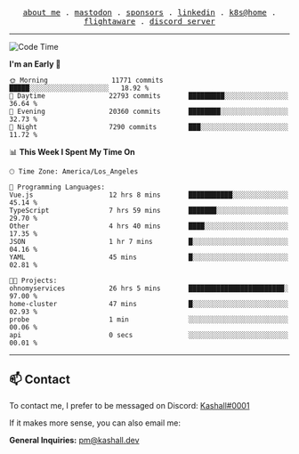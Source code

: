 <p align="center">
  <samp>
    <a href="https://jordanjones.org/">about me</a> .
    <a rel="me" href="https://mastodon.social/@kashall">mastodon</a> .
    <a href="https://github.com/sponsors/kashalls">sponsors</a> .
    <a href="https://linkedin.com/in/jordpjones">linkedin</a> .
    <a href="https://github.com/kashalls/home-cluster">k8s@home</a> .
    <a href="https://flightaware.com/adsb/stats/user/kashalls">flightaware</a> .
    <a href="https://discord.gg/V2WrCfqba9">discord server</a>
  </samp>
</p>

---

<!--START_SECTION:waka-->
![Code Time](http://img.shields.io/badge/Code%20Time-1%2C661%20hrs%205%20mins-blue)

**I'm an Early 🐤** 

```text
🌞 Morning                11771 commits       █████░░░░░░░░░░░░░░░░░░░░   18.92 % 
🌆 Daytime                22793 commits       █████████░░░░░░░░░░░░░░░░   36.64 % 
🌃 Evening                20360 commits       ████████░░░░░░░░░░░░░░░░░   32.73 % 
🌙 Night                  7290 commits        ███░░░░░░░░░░░░░░░░░░░░░░   11.72 % 
```


📊 **This Week I Spent My Time On** 

```text
🕑︎ Time Zone: America/Los_Angeles

💬 Programming Languages: 
Vue.js                   12 hrs 8 mins       ███████████░░░░░░░░░░░░░░   45.14 % 
TypeScript               7 hrs 59 mins       ███████░░░░░░░░░░░░░░░░░░   29.70 % 
Other                    4 hrs 40 mins       ████░░░░░░░░░░░░░░░░░░░░░   17.35 % 
JSON                     1 hr 7 mins         █░░░░░░░░░░░░░░░░░░░░░░░░   04.16 % 
YAML                     45 mins             █░░░░░░░░░░░░░░░░░░░░░░░░   02.81 % 

🐱‍💻 Projects: 
ohnomyservices           26 hrs 5 mins       ████████████████████████░   97.00 % 
home-cluster             47 mins             █░░░░░░░░░░░░░░░░░░░░░░░░   02.93 % 
probe                    1 min               ░░░░░░░░░░░░░░░░░░░░░░░░░   00.06 % 
api                      0 secs              ░░░░░░░░░░░░░░░░░░░░░░░░░   00.01 % 
```


<!--END_SECTION:waka-->

---

## 📫 Contact

To contact me, I prefer to be messaged on Discord:  [Kashall#0001](https://discord.com/users/201077739589992448)

If it makes more sense, you can also email me:

**General Inquiries:** pm@kashall.dev  

